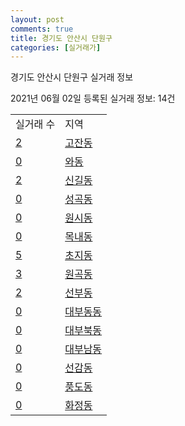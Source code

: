 ```yaml
---
layout: post
comments: true
title: 경기도 안산시 단원구
categories: [실거래가]
---
```


경기도 안산시 단원구 실거래 정보

2021년 06월 02일 등록된 실거래 정보: 14건


<table>
  <tr>
    <td>실거래 수</td>
    <td>지역</td>
  </tr>

  
  <tr>
    <td><a href="4127310100.html">2</a></td>
    <td><a href="4127310100.html">고잔동</a></td>
  </tr>
    

  <tr>
    <td><a href="4127310200.html">0</a></td>
    <td><a href="4127310200.html">와동</a></td>
  </tr>
    

  <tr>
    <td><a href="4127310300.html">2</a></td>
    <td><a href="4127310300.html">신길동</a></td>
  </tr>
    

  <tr>
    <td><a href="4127310400.html">0</a></td>
    <td><a href="4127310400.html">성곡동</a></td>
  </tr>
    

  <tr>
    <td><a href="4127310500.html">0</a></td>
    <td><a href="4127310500.html">원시동</a></td>
  </tr>
    

  <tr>
    <td><a href="4127310600.html">0</a></td>
    <td><a href="4127310600.html">목내동</a></td>
  </tr>
    

  <tr>
    <td><a href="4127310700.html">5</a></td>
    <td><a href="4127310700.html">초지동</a></td>
  </tr>
    

  <tr>
    <td><a href="4127310800.html">3</a></td>
    <td><a href="4127310800.html">원곡동</a></td>
  </tr>
    

  <tr>
    <td><a href="4127310900.html">2</a></td>
    <td><a href="4127310900.html">선부동</a></td>
  </tr>
    

  <tr>
    <td><a href="4127311000.html">0</a></td>
    <td><a href="4127311000.html">대부동동</a></td>
  </tr>
    

  <tr>
    <td><a href="4127311100.html">0</a></td>
    <td><a href="4127311100.html">대부북동</a></td>
  </tr>
    

  <tr>
    <td><a href="4127311200.html">0</a></td>
    <td><a href="4127311200.html">대부남동</a></td>
  </tr>
    

  <tr>
    <td><a href="4127311300.html">0</a></td>
    <td><a href="4127311300.html">선감동</a></td>
  </tr>
    

  <tr>
    <td><a href="4127311400.html">0</a></td>
    <td><a href="4127311400.html">풍도동</a></td>
  </tr>
    

  <tr>
    <td><a href="4127311500.html">0</a></td>
    <td><a href="4127311500.html">화정동</a></td>
  </tr>
    


</table>
    